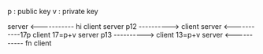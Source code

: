 

p : public  key
v : private key


server  <----------- hi client
server  p12 ----------> client
server  <-----------17p client 17=p+v
server  p13 ----------> client 13=p+v
server  <----------- fn client

